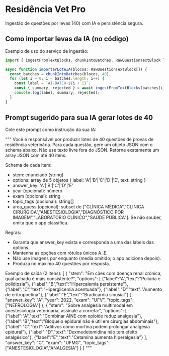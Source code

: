 # Residência Vet Pro

Ingestão de questões por levas (40) com IA e persistência segura.

## Como importar levas da IA (no código)

Exemplo de uso do serviço de ingestão:

```ts
import { ingestFromTextBlocks, chunkIntoBatches, RawQuestionTextBlock } from './services/ingest';

async function importarLoteIA(blocos: RawQuestionTextBlock[]) {
  const batches = chunkIntoBatches(blocos, 40);
  for (let i = 0; i < batches.length; i++) {
    const label = `AI-BATCH-${i + 1}`;
    const { summary, rejected } = await ingestFromTextBlocks(batches[i], label);
    console.log(label, summary, rejected);
  }
}
```

## Prompt sugerido para sua IA gerar lotes de 40

Cole este prompt como instrução da sua IA:

"""
Você é responsável por produzir lotes de 40 questões de provas de residência veterinária. Para cada questão, gere um objeto JSON com o schema abaixo. Não use texto livre fora do JSON. Retorne exatamente um array JSON com até 40 itens.

Schema de cada item:
- stem: enunciado (string)
- options: array de 5 objetos { label: 'A'|'B'|'C'|'D'|'E', text: string }
- answer_key: 'A'|'B'|'C'|'D'|'E'
- year (opcional): número
- exam (opcional): string
- topic_tags (opcional): string[]
- area_guess (opcional): subset de ["CLÍNICA MÉDICA","CLÍNICA CIRÚRGICA","ANESTESIOLOGIA","DIAGNÓSTICO POR IMAGEM","LABORATÓRIO CLÍNICO","SAÚDE PÚBLICA"]. Se não souber, omita que o app classifica.

Regras:
- Garanta que answer_key exista e corresponda a uma das labels das options.
- Mantenha as opções com rótulos únicos A..E.
- Não use imagens por enquanto (media omitido; o app adiciona depois).
- Produza no máximo 40 questões por resposta.

Exemplo de saída (2 itens):
[
  {
    "stem": "Em cães com doença renal crônica, qual achado é mais consistente?",
    "options": [
      {"label":"A","text":"Poliúria e polidipsia"},
      {"label":"B","text":"Hipercalemia persistente"},
      {"label":"C","text":"Hiperglicemia acentuada"},
      {"label":"D","text":"Aumento de eritropoetina"},
      {"label":"E","text":"Bradicardia sinusial"}
    ],
    "answer_key": "A",
    "year": 2022,
    "exam": "UFV",
    "topic_tags": ["NEFROLOGIA"]
  },
  {
    "stem": "Sobre analgesia multimodal em anestesiologia veterinária, assinale a correta:",
    "options": [
      {"label":"A","text":"Combinar AINE com opioide reduz analgesia"},
      {"label":"B","text":"Bloqueio epidural não é útil em cirurgias abdominais"},
      {"label":"C","text":"Aditivos como morfina podem prolongar analgesia epidural"},
      {"label":"D","text":"Dexmedetomidina não tem efeito analgésico"},
      {"label":"E","text":"Cetamina aumenta hiperalgesia"}
    ],
    "answer_key": "C",
    "exam": "UFMG",
    "topic_tags": ["ANESTESIOLOGIA","ANALGESIA"]
  }
]
"""
